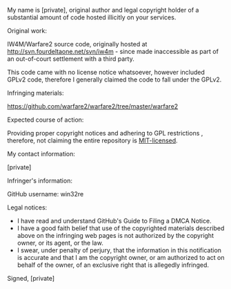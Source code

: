 My name is [private], original author and legal copyright holder of a
substantial amount of code hosted illicitly on your services.

Original work:

IW4M/Warfare2 source code, originally hosted at
http://svn.fourdeltaone.net/svn/iw4m - since made inaccessible as part of
an out-of-court settlement with a third party.

This code came with no license notice whatsoever, however included GPLv2
code, therefore I generally claimed the code to fall under the GPLv2.

Infringing materials:

https://github.com/warfare2/warfare2/tree/master/warfare2

Expected course of action:

Providing proper copyright notices and adhering to GPL restrictions ,
therefore, not claiming the entire repository is [MIT-licensed](
https://github.com/warfare2/warfare2/blob/master/LICENSE).

My contact information:

[private]

Infringer's information:

GitHub username: win32re

Legal notices:

- I have read and understand GitHub's Guide to Filing a DMCA Notice.
- I have a good faith belief that use of the copyrighted materials
described above on the infringing web pages is not authorized by the
copyright owner, or its agent, or the law.
- I swear, under penalty of perjury, that the information in this
notification is accurate and that I am the copyright owner, or am
authorized to act on behalf of the owner, of an exclusive right that is
allegedly infringed.

Signed,
[private]
